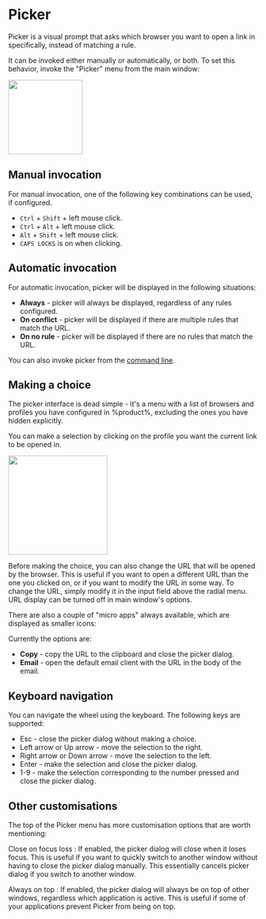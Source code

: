 # Picker

Picker is a visual prompt that asks which browser you want to open a link in specifically, instead of matching a rule.

It can be invoked either manually or automatically, or both. To set this behavior, invoke the "Picker" menu from the main window:

<img height="150" src="picker-on.png"/>

## Manual invocation

For manual invocation, one of the following key combinations can be used, if configured.
- `Ctrl` + `Shift` + left mouse click.
- `Ctrl` + `Alt` + left mouse click.
- `Alt` + `Shift` + left mouse click.
- `CAPS LOCKS` is on when clicking.

## Automatic invocation

For automatic invocation, picker will be displayed in the following situations:
- **Always** - picker will always be displayed, regardless of any rules configured.
- **On conflict** - picker will be displayed if there are multiple rules that match the URL.
- **On no rule** - picker will be displayed if there are no rules that match the URL.

<note>
You can also invoke picker from the <a href="commandline.md">command line</a>.
</note>

## Making a choice

The picker interface is dead simple - it's a menu with a list of browsers and profiles you have configured in %product%, excluding the ones you have hidden explicitly.

You can make a selection by clicking on the profile you want the current link to be opened in. 

<img height="200" src="picker.png"/>

Before making the choice, you can also change the URL that will be opened by the browser. This is useful if you want to open a different URL than the one you clicked on, or if you want to modify the URL in some way. To change the URL, simply modify it in the input field above the radial menu. URL display can be turned off in main window's options.

There are also a couple of "micro apps" always available, which are displayed as smaller icons:

Currently the options are:
- **Copy** - copy the URL to the clipboard and close the picker dialog.
- **Email** - open the default email client with the URL in the body of the email.

## Keyboard navigation

You can navigate the wheel using the keyboard. The following keys are supported:
- <shortcut>Esc</shortcut> - close the picker dialog without making a choice.
- <shortcut>Left arrow</shortcut> or <shortcut>Up arrow</shortcut> - move the selection to the right.
- <shortcut>Right arrow</shortcut> or <shortcut>Down arrow</shortcut> - move the selection to the left.
- <shortcut>Enter</shortcut> - make the selection and close the picker dialog.
- <shortcut>1-9</shortcut> - make the selection corresponding to the number pressed and close the picker dialog.

## Other customisations

The top of the Picker menu has more customisation options that are worth mentioning:

Close on focus loss
: If enabled, the picker dialog will close when it loses focus. This is useful if you want to quickly switch to another window without having to close the picker dialog manually. This essentially cancels picker dialog if you switch to another window.

Always on top
: If enabled, the picker dialog will always be on top of other windows, regardless which application is active. This is useful if some of your applications prevent Picker from being on top.





